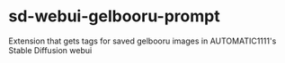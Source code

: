 # sd-webui-gelbooru-prompt
Extension that gets tags for saved gelbooru images in AUTOMATIC1111's Stable Diffusion webui
